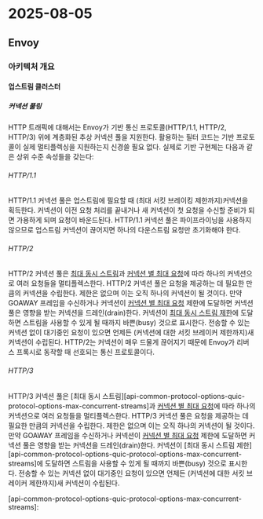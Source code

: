 # 2025-08-05

## Envoy

### 아키텍처 개요

#### 업스트림 클러스터

##### 커넥션 풀링

HTTP 트래픽에 대해서는 Envoy가 기반 통신 프로토콜(HTTP/1.1, HTTP/2, HTTP/3) 위에 계층화된 추상 커넥션 풀을 지원한다. 활용하는 필터 코드는 기반 프로토콜이 실제 멀티플렉싱을 지원하는지 신경쓸 필요 없다. 실제로 기반 구현체는 다음과 같은 상위 수준 속성들을 갖는다:

###### HTTP/1.1

HTTP/1.1 커넥션 풀은 업스트림에 필요할 때 (최대 서킷 브레이킹 제한까지)커넥션을 획득한다. 커넥션이 이전 요청 처리를 끝내거나 새 커넥션이 첫 요청을 수신할 준비가 되면 가용하게 되며 요청이 바운드된다. HTTP/1.1 커넥션 풀은 파이프라이닝을 사용하지 않으므로 업스트림 커넥션이 끊어지면 하나의 다운스트림 요청만 초기화해야 한다.

###### HTTP/2

HTTP/2 커넥션 풀은 [최대 동시 스트림][api-common-protocol-options-http-2-protocol-options-max-concurrent-streams]과 [커넥션 별 최대 요청][api-clusters-cluster-configuration-cluster-max-requests-per-connection]에 따라 하나의 커넥션으로 여러 요청들을 멀티플렉스한다. HTTP/2 커넥션 풀은 요청을 제공하는 데 필요한 만큼의 커넥션을 수립한다. 제한은 없으며 이는 오직 하나의 커넥션이 될 것이다. 만약 GOAWAY 프레임을 수신하거나 커넥션이 [커넥션 별 최대 요청][api-clusters-cluster-configuration-cluster-max-requests-per-connection] 제한에 도달하면 커넥션 풀은 영향을 받는 커넥션을 드레인(drain)한다. 커넥션이 [최대 동시 스트림 제한][api-common-protocol-options-http-2-protocol-options-max-concurrent-streams]에 도달하면 스트림을 사용할 수 있게 될 때까지 바쁜(busy) 것으로 표시한다. 전송할 수 있는 커넥션 없이 대기중인 요청이 있으면 언제든 (커넥션에 대한 서킷 브레이커 제한까지)새 커넥션이 수립된다. HTTP/2는 커넥션이 매우 드물게 끊어지기 때문에 Envoy가 리버스 프록시로 동작할 때 선호되는 통신 프로토콜이다.

###### HTTP/3

HTTP/3 커넥션 풀은 [최대 동시 스트림][api-common-protocol-options-quic-protocol-options-max-concurrent-streams]과 [커넥션 별 최대 요청][api-clusters-cluster-configuration-cluster-max-requests-per-connection]에 따라 하나의 커넥션으로 여러 요청들을 멀티플렉스한다. HTTP/3 커넥션 풀은 요청을 제공하는 데 필요한 만큼의 커넥션을 수립한다. 제한은 없으며 이는 오직 하나의 커넥션이 될 것이다. 만약 GOAWAY 프레임을 수신하거나 커넥션이 [커넥션 별 최대 요청][api-clusters-cluster-configuration-cluster-max-requests-per-connection] 제한에 도달하면 커넥션 풀은 영향을 받는 커넥션을 드레인(drain)한다. 커넥션이 [최대 동시 스트림 제한][api-common-protocol-options-quic-protocol-options-max-concurrent-streams]에 도달하면 스트림을 사용할 수 있게 될 때까지 바쁜(busy) 것으로 표시한다. 전송할 수 있는 커넥션 없이 대기중인 요청이 있으면 언제든 (커넥션에 대한 서킷 브레이커 제한까지)새 커넥션이 수립된다.

[api-common-protocol-options-http-2-protocol-options-max-concurrent-streams]: https://www.envoyproxy.io/docs/envoy/latest/api-v3/config/core/v3/protocol.proto#envoy-v3-api-field-config-core-v3-http2protocoloptions-max-concurrent-streams
[api-clusters-cluster-configuration-cluster-max-requests-per-connection]: https://www.envoyproxy.io/docs/envoy/latest/api-v3/config/cluster/v3/cluster.proto#envoy-v3-api-field-config-cluster-v3-cluster-max-requests-per-connection
[api-common-protocol-options-quic-protocol-options-max-concurrent-streams]: 